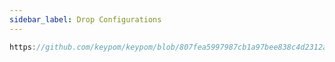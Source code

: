 ```yaml
---
sidebar_label: Drop Configurations
---
```


```rust reference
https://github.com/keypom/keypom/blob/807fea5997987cb1a97bee838c4d2312a7faab51/contract/src/models/config.rs#L59-L78
```
